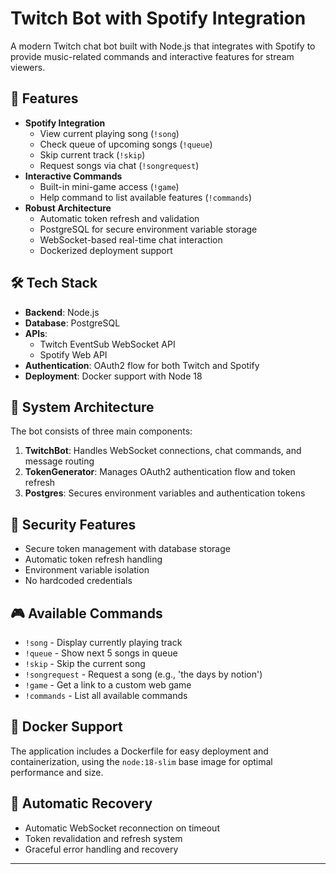 # Twitch Bot with Spotify Integration

A modern Twitch chat bot built with Node.js that integrates with Spotify to provide music-related commands and interactive features for stream viewers.

## 🚀 Features

- **Spotify Integration**
  - View current playing song (`!song`)
  - Check queue of upcoming songs (`!queue`)
  - Skip current track (`!skip`)
  - Request songs via chat (`!songrequest`)
- **Interactive Commands**
  - Built-in mini-game access (`!game`)
  - Help command to list available features (`!commands`)
- **Robust Architecture**
  - Automatic token refresh and validation
  - PostgreSQL for secure environment variable storage
  - WebSocket-based real-time chat interaction
  - Dockerized deployment support

## 🛠️ Tech Stack

- **Backend**: Node.js
- **Database**: PostgreSQL
- **APIs**:
  - Twitch EventSub WebSocket API
  - Spotify Web API
- **Authentication**: OAuth2 flow for both Twitch and Spotify
- **Deployment**: Docker support with Node 18

## 🔧 System Architecture

The bot consists of three main components:
1. **TwitchBot**: Handles WebSocket connections, chat commands, and message routing
2. **TokenGenerator**: Manages OAuth2 authentication flow and token refresh
3. **Postgres**: Secures environment variables and authentication tokens

## 🔐 Security Features

- Secure token management with database storage
- Automatic token refresh handling
- Environment variable isolation
- No hardcoded credentials

## 🎮 Available Commands

- `!song` - Display currently playing track
- `!queue` - Show next 5 songs in queue
- `!skip` - Skip the current song
- `!songrequest` - Request a song (e.g., 'the days by notion')
- `!game` - Get a link to a custom web game
- `!commands` - List all available commands

## 🐳 Docker Support

The application includes a Dockerfile for easy deployment and containerization, using the `node:18-slim` base image for optimal performance and size.

## 🔄 Automatic Recovery

- Automatic WebSocket reconnection on timeout
- Token revalidation and refresh system
- Graceful error handling and recovery

---
